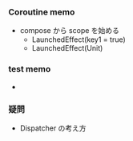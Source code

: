 ### Coroutine memo
- compose から scope を始める
  - LaunchedEffect(key1 = true)
  - LaunchedEffect(Unit)

### test memo
- 


### 疑問
- Dispatcher の考え方
